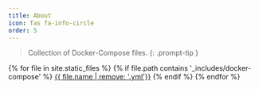 ```yaml
---
title: About
icon: fas fa-info-circle
order: 5
---
```


> Collection of Docker-Compose files.
{: .prompt-tip }

{% for file in site.static_files %}
  {% if file.path contains '_includes/docker-compose' %}
<a href="{{ file.path }}">{{ file.name | remove: '.yml'}}</a>
  {% endif %}
{% endfor %}